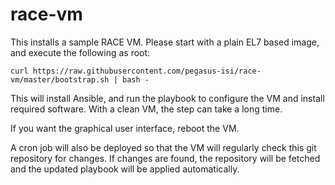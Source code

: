 # race-vm

This installs a sample RACE VM. Please start with a plain EL7 based image, and 
execute the following as root:

    curl https://raw.githubusercontent.com/pegasus-isi/race-vm/master/bootstrap.sh | bash -

This will install Ansible, and run the playbook to configure the VM and install
required software. With a clean VM, the step can take a long time.

If you want the graphical user interface, reboot the VM.

A cron job will also be deployed so that the VM will regularly check this git 
repository for changes. If changes are found, the repository will be fetched
and the updated playbook will be applied automatically.


